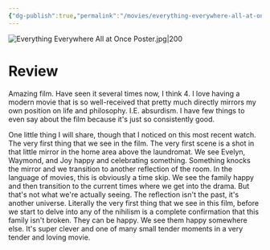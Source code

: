 ```yaml
---
{"dg-publish":true,"permalink":"/movies/everything-everywhere-all-at-once-2022/","tags":["movies"],"created":"2024-10-06","updated":"2025-03-25"}
---
```



![Everything Everywhere All at Once Poster.jpg|200](/img/user/Attachments/Everything%20Everywhere%20All%20at%20Once%20Poster.jpg)

# Review

Amazing film. Have seen it several times now, I think 4. I love having a modern movie that is so well-received that pretty much directly mirrors my own position on life and philosophy. I.E. absurdism. I have few things to even say about the film because it's just so consistently good.

One little thing I will share, though that I noticed on this most recent watch. The very first thing that we see in the film. The very first scene is a shot in that little mirror in the home area above the laundromat. We see Evelyn, Waymond, and Joy happy and celebrating something. Something knocks the mirror and we transition to another reflection of the room. In the language of movies, this is obviously a time skip. We see the family happy and then transition to the current times where we get into the drama. But that's not what we're actually seeing. The reflection isn't the past, it's another universe. Literally the very first thing that we see in this film, before we start to delve into any of the nihilism is a complete confirmation that this family isn't broken. They can be happy. We see them happy somewhere else. It's super clever and one of many small tender moments in a very tender and loving movie.
